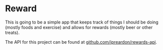 # Reward

This is going to be a simple app that keeps track of things I should be doing (mostly foods and exercise) and allows for rewards (mostly beer or other treats).

The API for this project can be found at [github.com/jpreardon/rewards-api](https://github.com/jpreardon/rewards-api).